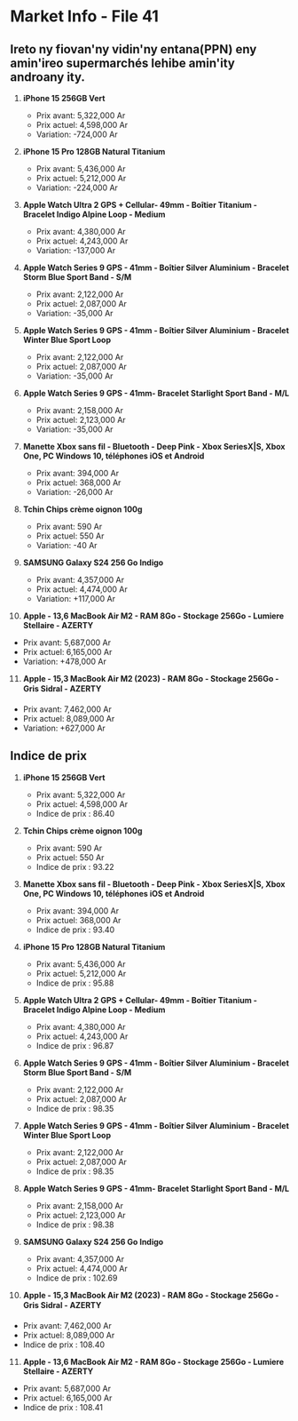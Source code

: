 # Market Info - File 41

## Ireto ny fiovan'ny vidin'ny entana(PPN) eny amin'ireo supermarchés lehibe amin'ity androany ity.

1. **iPhone 15 256GB Vert**
   - Prix avant: 5,322,000 Ar
   - Prix actuel: 4,598,000 Ar
   - Variation: -724,000 Ar

2. **iPhone 15 Pro 128GB Natural Titanium**
   - Prix avant: 5,436,000 Ar
   - Prix actuel: 5,212,000 Ar
   - Variation: -224,000 Ar

3. **Apple Watch Ultra 2 GPS + Cellular- 49mm - Boîtier Titanium - Bracelet Indigo Alpine Loop - Medium**
   - Prix avant: 4,380,000 Ar
   - Prix actuel: 4,243,000 Ar
   - Variation: -137,000 Ar

4. **Apple Watch Series 9 GPS - 41mm - Boîtier Silver Aluminium - Bracelet Storm Blue Sport Band - S/M**
   - Prix avant: 2,122,000 Ar
   - Prix actuel: 2,087,000 Ar
   - Variation: -35,000 Ar

5. **Apple Watch Series 9 GPS - 41mm - Boîtier Silver Aluminium - Bracelet Winter Blue Sport Loop**
   - Prix avant: 2,122,000 Ar
   - Prix actuel: 2,087,000 Ar
   - Variation: -35,000 Ar

6. **Apple Watch Series 9 GPS - 41mm- Bracelet Starlight Sport Band - M/L**
   - Prix avant: 2,158,000 Ar
   - Prix actuel: 2,123,000 Ar
   - Variation: -35,000 Ar

7. **Manette Xbox sans fil - Bluetooth - Deep Pink - Xbox SeriesX|S, Xbox One, PC Windows 10, téléphones iOS et Android**
   - Prix avant: 394,000 Ar
   - Prix actuel: 368,000 Ar
   - Variation: -26,000 Ar

8. **Tchin Chips crème oignon 100g**
   - Prix avant: 590 Ar
   - Prix actuel: 550 Ar
   - Variation: -40 Ar

9. **SAMSUNG Galaxy S24 256 Go Indigo**
   - Prix avant: 4,357,000 Ar
   - Prix actuel: 4,474,000 Ar
   - Variation: +117,000 Ar

10. **Apple - 13,6 MacBook Air M2 - RAM 8Go - Stockage 256Go - Lumiere Stellaire - AZERTY**
   - Prix avant: 5,687,000 Ar
   - Prix actuel: 6,165,000 Ar
   - Variation: +478,000 Ar

11. **Apple - 15,3 MacBook Air M2 (2023) - RAM 8Go - Stockage 256Go - Gris Sidral - AZERTY**
   - Prix avant: 7,462,000 Ar
   - Prix actuel: 8,089,000 Ar
   - Variation: +627,000 Ar



## Indice de prix

1. **iPhone 15 256GB Vert**
   - Prix avant: 5,322,000 Ar
   - Prix actuel: 4,598,000 Ar
   - Indice de prix : 86.40

2. **Tchin Chips crème oignon 100g**
   - Prix avant: 590 Ar
   - Prix actuel: 550 Ar
   - Indice de prix : 93.22

3. **Manette Xbox sans fil - Bluetooth - Deep Pink - Xbox SeriesX|S, Xbox One, PC Windows 10, téléphones iOS et Android**
   - Prix avant: 394,000 Ar
   - Prix actuel: 368,000 Ar
   - Indice de prix : 93.40

4. **iPhone 15 Pro 128GB Natural Titanium**
   - Prix avant: 5,436,000 Ar
   - Prix actuel: 5,212,000 Ar
   - Indice de prix : 95.88

5. **Apple Watch Ultra 2 GPS + Cellular- 49mm - Boîtier Titanium - Bracelet Indigo Alpine Loop - Medium**
   - Prix avant: 4,380,000 Ar
   - Prix actuel: 4,243,000 Ar
   - Indice de prix : 96.87

6. **Apple Watch Series 9 GPS - 41mm - Boîtier Silver Aluminium - Bracelet Storm Blue Sport Band - S/M**
   - Prix avant: 2,122,000 Ar
   - Prix actuel: 2,087,000 Ar
   - Indice de prix : 98.35

7. **Apple Watch Series 9 GPS - 41mm - Boîtier Silver Aluminium - Bracelet Winter Blue Sport Loop**
   - Prix avant: 2,122,000 Ar
   - Prix actuel: 2,087,000 Ar
   - Indice de prix : 98.35

8. **Apple Watch Series 9 GPS - 41mm- Bracelet Starlight Sport Band - M/L**
   - Prix avant: 2,158,000 Ar
   - Prix actuel: 2,123,000 Ar
   - Indice de prix : 98.38

9. **SAMSUNG Galaxy S24 256 Go Indigo**
   - Prix avant: 4,357,000 Ar
   - Prix actuel: 4,474,000 Ar
   - Indice de prix : 102.69

10. **Apple - 15,3 MacBook Air M2 (2023) - RAM 8Go - Stockage 256Go - Gris Sidral - AZERTY**
   - Prix avant: 7,462,000 Ar
   - Prix actuel: 8,089,000 Ar
   - Indice de prix : 108.40

11. **Apple - 13,6 MacBook Air M2 - RAM 8Go - Stockage 256Go - Lumiere Stellaire - AZERTY**
   - Prix avant: 5,687,000 Ar
   - Prix actuel: 6,165,000 Ar
   - Indice de prix : 108.41

